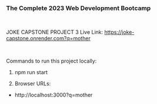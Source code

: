 ### The Complete 2023 Web Development Bootcamp

<br>

JOKE CAPSTONE PROJECT 3 Live Link: https://joke-capstone.onrender.com?q=mother

<br>

Commands to run this project locally:

1. npm run start

2. Browser URLs:

- http://localhost:3000?q=mother
